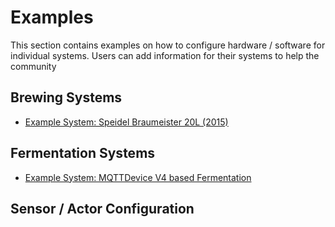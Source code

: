 # Examples

This section contains examples on how to configure hardware / software for individual systems. Users can add information for their systems to help the community

## Brewing Systems
* [Example System: Speidel Braumeister 20L (2015)](example-Braumeister.md)

## Fermentation Systems
* [Example System: MQTTDevice V4 based Fermentation](example-mqttdeviceferment.md)

## Sensor / Actor Configuration
